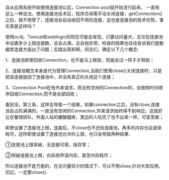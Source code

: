  自从应用系统开始使用连接池以后，Connection pool就开始流行起来。 一直有这么一种说法，使用连接池技术后，程序员毋需手动关闭连接，getConnection()之后，就不用管了，连接池会自动收回不用的连接，这也是连接池的技术优势。事实真是这样吗？

使用oc4j、Tomcat和weblogic的同志可能会发现，只要访问量大，无论在连接池中设置多少上限连接数，总会占满，总会抛异常，检查的结果也往往告诉我们是数据库连接方面出了问题；实践出真知啊，同志们，确定以下几个概念:

1、连接池即使回收Connection，也不是马上释放，而是会过一阵子才释放；

2、连接池概念本身是代为管理Connection,当我们使用close()关闭连接时，只是把该连接放回了连接池中，并没有真正的关闭这个连接；

3、Connection Pool在有外来请求，而没有空闲的Connection时，会按照时间顺序回收Connection,而不是全部回收；

 

看到没，第三条，这样会导致一个结果，如果connection之后，没有close,连接池会占的满满的，一直没有空闲的Connection,外来请求始终得不到响应。这就好比在餐馆排队，外面人站的腰酸腿疼，里边的人吃完了也不出来一样，可恶至极；

即使设置了连接池上限，连接后，不close也不还给连接池，再多的内存也会逐渐耗尽，这样即使设置了连接池允许的上限，也只会导致两种结果:

①连接池上限突破，无连接可用，抛异常；

②突破连接池上限，向系统申请内存，直至内存耗尽；

所以连接池不是万能的，在访问量较少的情况下，可以不用close,针对大型应用，切记，一定要close().